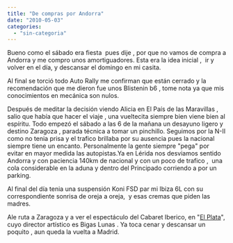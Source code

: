 ```yaml
---
title: "De compras por Andorra"
date: "2010-05-03"
categories: 
  - "sin-categoria"
---
```


Bueno como el sábado era fiesta  pues dije , por que no vamos de compra a Andorra y me compro unos amortiguadores. Esta era la idea inicial ,  ir y volver en el día, y descansar el domingo en mi casita.

Al final se torció todo Auto Rally me confirman que están cerrado y la recomendación que me dieron fue unos Blistenin b6 , tome nota ya que mis conocimientos en mecánica son nulos.

Después de meditar la decisión viendo Alicia en El País de las Maravillas , salio que había que hacer el viaje , una vueltecita siempre bien viene bien al espíritu. Todo empezó el sábado a las 6 de la mañana un desayuno ligero y destino Zaragoza , parada técnica a tomar un pinchillo. Seguimos por la N-II como no tenia prisa y el trafico brillaba por su ausencia pues la nacional siempre tiene un encanto. Personalmente la gente siempre "pega" por evitar en mayor medida las autopistas.Ya en Lérida nos desviamos sentido Andorra y con paciencia 140km de nacional y con un poco de trafico ,  una cola considerable en la aduna y dentro del Principado corriendo a por un parking.

Al final del día tenia una suspensión Koni FSD par mi Ibiza 6L con su correspondiente sonrisa de oreja a oreja,  y esas cremas que piden las madres.

Ale ruta a Zaragoza y a ver el espectáculo del Cabaret Iberico, en "[El Plata](https://www.elplata.es/)", cuyo director artístico es Bigas Lunas . Ya toca cenar y descansar un poquito , aun queda la vuelta a Madrid.
